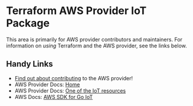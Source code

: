 # Terraform AWS Provider IoT Package
<!-- markdownlint-disable MD026 -->
This area is primarily for AWS provider contributors and maintainers. For information on _using_ Terraform and the AWS provider, see the links below.


## Handy Links
* [Find out about contributing](../../../docs/contributing) to the AWS provider!
* AWS Provider Docs: [Home](https://registry.terraform.io/providers/hashicorp/aws/latest/docs)
* AWS Provider Docs: [One of the IoT resources](https://registry.terraform.io/providers/hashicorp/aws/latest/docs/resources/iot_authorizer)
* AWS Docs: [AWS SDK for Go IoT](https://docs.aws.amazon.com/sdk-for-go/api/service/iot/)
